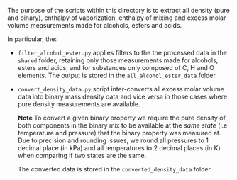 The purpose of the scripts within this directory is to extract all density (pure and binary), enthalpy of vaporization,
enthalpy of mixing and excess molar volume measurements made for alcohols, esters and acids.

In particular, the:
  
* ``filter_alcohol_ester.py`` applies filters to the the processed data in the ``shared`` folder, retaining only those
  measurements made for alcohols, esters and acids, and for substances only composed of C, H and O elements. The output 
  is stored in the ``all_alcohol_ester_data`` folder.

* ``convert_density_data.py`` script inter-converts all excess molar volume data into binary mass density data
  and vice versa in those cases where pure density measurements are available.
  
  **Note** To convert a given binary property we require the pure density of both components in the binary mix to
  be available at the *same state* (i.e temperature and pressure) that the binary property was measured at. Due to
  precision and rounding issues, we round all pressures to 1 decimal place (in kPa) and all temperatures to 2 decimal
  places (in K) when comparing if two states are the same.
  
  The converted data is stored in the ``converted_density_data`` folder.